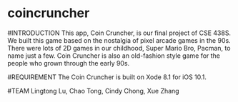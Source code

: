 # coincruncher

#INTRODUCTION
This app, Coin Cruncher, is our final project of CSE 438S. We built this game based on the nostalgia of pixel arcade games in the 90s. There were lots of 2D games in our childhood, Super Mario Bro, Pacman, to name just a few. Coin Cruncher is also an old-fashion style game for the people who grown through the early 90s.

#REQUIREMENT
The Coin Cruncher is built on Xode 8.1 for iOS 10.1.

#TEAM
Lingtong Lu, Chao Tong, Cindy Chong, Xue Zhang